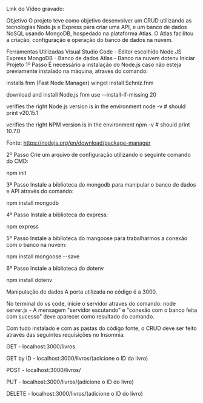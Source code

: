 Link do Vídeo gravado:

Objetivo O projeto teve como objetivo desenvolver um CRUD utilizando as tecnologias Node.js e Express para criar uma API, e um banco de dados NoSQL usando MongoDB, hospedado na plataforma Atlas. O Atlas facilitou a criação, configuração e operação do banco de dados na nuvem.

Ferramentas Utilizadas Visual Studio Code - Editor escolhido Node.JS Express MongoDB - Banco de dados Atlas - Banco na nuvem dotenv Iniciar Projeto 1º Passo É necessário a instalação do Node.js caso não esteja previamente instalado na máquina, atraves do comando:

installs fnm (Fast Node Manager) winget install Schniz.fnm

download and install Node.js fnm use --install-if-missing 20

verifies the right Node.js version is in the environment node -v # should print v20.15.1

verifies the right NPM version is in the environment npm -v # should print 10.7.0

Fonte: https://nodejs.org/en/download/package-manager

2º Passo Crie um arquivo de configuração utilizando o seguinte comando do CMD:

npm init

3º Passo Instale a biblioteca do mongodb para manipular o banco de dados e API através do comando:

npm install mongodb

4º Passo Instale a biblioteca do express:

npm express

5º Passo Instale a biblioteca do mangoose para trabalharmos a conexão com o banco na nuvem:

npm install mongoose --save

6º Passo Instale a biblioteca do dotenv

npm install dotenv

Manipulação de dados A porta utilizada no código é a 3000.

No terminal do vs code, inicie o servidor atraves do comando: node server.js - A mensagem "servidor escutando" e "conexão com o banco feita com sucesso" deve aparecer como resultado do comando.

Com tudo instalado e com as pastas do código fonte, o CRUD deve ser feito através das seguintes requisições no Insomnia:

GET - localhost:3000/livros

GET by ID - localhost:3000/livros/(adicione o ID do livro)

POST - localhost:3000/livros/

PUT - localhost:3000/livros/(adicione o ID do livro)

DELETE - localhost:3000/livros/(adicione o ID do livro)
